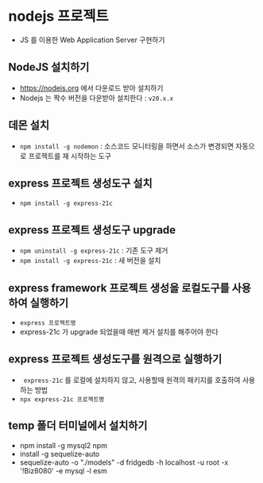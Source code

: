 # nodejs 프로젝트

- JS 를 이용한 Web Application Server 구현하기

## NodeJS 설치하기

- https://nodejs.org 에서 다운로드 받아 설치하기
- Nodejs 는 짝수 버전을 다운받아 설치한다 : `v20.x.x`

## 데몬 설치

- `npm install -g nodemon` : 소스코드 모니터링을 하면서 소스가 변경되면 자동으로 프로젝트를 재 시작하는 도구

## express 프로젝트 생성도구 설치

- `npm install -g express-21c`

## express 프로젝트 생성도구 upgrade

- `npm uninstall -g express-21c` : 기존 도구 제거
- `npm install -g express-21c` : 새 버전을 설치

## express framework 프로젝트 생성을 로컬도구를 사용하여 실행하기

- `express 프로젝트명`
- express-21c 가 upgrade 되었을때 매번 제거 설치를 해주어야 한다

## express 프로젝트 생성도구를 원격으로 실행하기

- ` express-21c` 를 로컬에 설치하지 않고, 사용할때 원격의 패키지를 호출하여 사용하는 방법
- `npx express-21c 프로젝트명`

## temp 폴더 터미널에서 설치하기

- npm install -g mysql2 npm
- install -g sequelize-auto
- sequelize-auto -o "./models" -d fridgedb -h localhost -u root -x '!Biz8080' -e mysql -l esm

